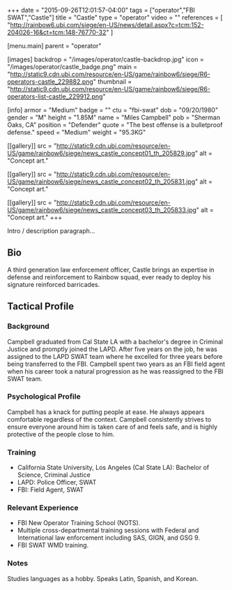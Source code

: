 +++
date = "2015-09-26T12:01:57-04:00"
tags = ["operator","FBI SWAT","Castle"]
title = "Castle"
type = "operator"
video = ""
references = [
  "http://rainbow6.ubi.com/siege/en-US/news/detail.aspx?c=tcm:152-204026-16&ct=tcm:148-76770-32"
]

[menu.main]
  parent = "operator"

[images]
  backdrop = "/images/operator/castle-backdrop.jpg"
  icon = "/images/operator/castle_badge.png"
  main = "http://static9.cdn.ubi.com/resource/en-US/game/rainbow6/siege/R6-operators-castle_229882.png"
  thumbnail = "http://static9.cdn.ubi.com/resource/en-US/game/rainbow6/siege/R6-operators-list-castle_229912.png"

[info]
  armor = "Medium"
  badge = ""
  ctu = "fbi-swat"
  dob = "09/20/1980"
  gender = "M"
  height = "1.85M"
  name = "Miles Campbell"
  pob = "Sherman Oaks, CA"
  position = "Defender"
  quote = "The best offense is a bulletproof defense."
  speed = "Medium"
  weight = "95.3KG"

[[gallery]]
  src = "http://static9.cdn.ubi.com/resource/en-US/game/rainbow6/siege/news_castle_concept01_th_205829.jpg"
  alt = "Concept art."

[[gallery]]
  src = "http://static9.cdn.ubi.com/resource/en-US/game/rainbow6/siege/news_castle_concept02_th_205831.jpg"
  alt = "Concept art."

[[gallery]]
  src = "http://static9.cdn.ubi.com/resource/en-US/game/rainbow6/siege/news_castle_concept03_th_205833.jpg"
  alt = "Concept art."
+++

Intro / description paragraph...<!--more-->

## Bio

A third generation law enforcement officer, Castle brings an expertise in defense and reinforcement to Rainbow squad, ever ready to deploy his signature reinforced barricades.

## Tactical Profile

### Background

Campbell graduated from Cal State LA with a bachelor's degree in Criminal Justice and promptly joined the LAPD. After five years on the job, he was assigned to the LAPD SWAT team where he excelled for three years before being transferred to the FBI. Campbell spent two years as an FBI field agent when his career took a natural progression as he was reassigned to the FBI SWAT team.

### Psychological Profile

Campbell has a knack for putting people at ease. He always appears comfortable regardless of the context. Campbell consistently strives to ensure everyone around him is taken care of and feels safe, and is highly protective of the people close to him.

### Training

* California State University, Los Angeles (Cal State LA): Bachelor of Science, Criminal Justice
* LAPD: Police Officer, SWAT
* FBI: Field Agent, SWAT

### Relevant Experience

* FBI New Operator Training School (NOTS).
* Multiple cross-departmental training sessions with Federal and International law enforcement including SAS, GIGN, and GSG 9.
* FBI SWAT WMD training.

### Notes

Studies languages as a hobby. Speaks Latin, Spanish, and Korean.
